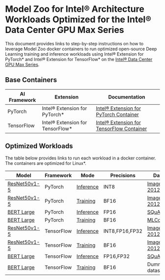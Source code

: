 # Model Zoo for Intel® Architecture Workloads Optimized for the Intel® Data Center GPU Max Series

This document provides links to step-by-step instructions on how to leverage Model Zoo docker containers to run optimized open-source Deep Learning training and inference workloads using Intel® Extension for PyTorch* and Intel® Extension for TensorFlow* on the [Intel® Data Center GPU Max Series](https://www.intel.com/content/www/us/en/products/details/discrete-gpus/data-center-gpu/max-series.html).

## Base Containers

| AI Framework                 | Extension            | Documentation |
| -----------------------------| ------------- | ----------------- |
| PyTorch | Intel® Extension for PyTorch* | [Intel® Extension for PyTorch Container](https://github.com/intel/intel-extension-for-pytorch/blob/xpu-master/docker/README.md) |
| TensorFlow | Intel® Extension for TensorFlow* | [Intel® Extension for TensorFlow Container](https://github.com/intel/intel-extension-for-tensorflow/blob/r1.1/docker/README.md)|

## Optimized Workloads

The table below provides links to run each workload in a docker container. The containers are optimized for Linux*. 

| Model                            | Framework                  | Mode | Precisions | Dataset |
| ----------------------------|     ---------- | ------------------- | ------------ | ------------ |
| [ResNet50v1-5](https://arxiv.org/pdf/1512.03385.pdf) | PyTorch | [Inference](https://github.com/IntelAI/models/blob/master/quickstart/image_recognition/pytorch/resnet50v1_5/inference/gpu/DEVCATALOG_MAX.md) | INT8 | [ImageNet 2012](https://github.com/IntelAI/models/tree/master/datasets/imagenet/README.md) |
| [ResNet50v1-5](https://arxiv.org/pdf/1512.03385.pdf) | PyTorch | [Training](https://github.com/IntelAI/models/blob/master/quickstart/image_recognition/pytorch/resnet50v1_5/training/gpu/DEVCATALOG.md) | BF16 |  [ImageNet 2012](https://github.com/IntelAI/models/tree/master/datasets/imagenet/README.md) |
| [BERT Large](https://arxiv.org/pdf/1810.04805.pdf)                                           | PyTorch | [Inference](https://github.com/IntelAI/models/blob/master/quickstart/language_modeling/pytorch/bert_large/inference/gpu/DEVCATALOG.md) | FP16 | [SQuAD](https://github.com/IntelAI/models/blob/master/datasets/bert_data/README.md#inference) |
| [BERT Large](https://arxiv.org/pdf/1810.04805.pdf)                                           | PyTorch | [Training](https://github.com/IntelAI/models/blob/master/quickstart/language_modeling/pytorch/bert_large/training/gpu/DEVCATALOG.md) | BF16 | [MLCommons](https://github.com/IntelAI/models/blob/master/quickstart/language_modeling/pytorch/bert_large/training/gpu/DEVCATALOG.md#datasets) |
| [ResNet50v1-5](https://arxiv.org/pdf/1512.03385.pdf) | TensorFlow| [Inference](https://github.com/IntelAI/models/blob/master/quickstart/image_recognition/tensorflow/resnet50v1_5/inference/gpu/DEVCATALOG_MAX.md) | INT8,FP16,FP32 | [ImageNet 2012](https://github.com/IntelAI/models/tree/master/datasets/imagenet/README.md) |
| [ResNet50v1-5](https://arxiv.org/pdf/1512.03385.pdf) | TensorFlow | [Training](https://github.com/IntelAI/models/blob/master/quickstart/image_recognition/tensorflow/resnet50v1_5/training/gpu/DEVCATALOG.md) |  BF16 | [ImageNet 2012](https://github.com/IntelAI/models/tree/master/datasets/imagenet/README.md) |
| [BERT Large](https://arxiv.org/pdf/1810.04805.pdf)                                           | TensorFlow | [Inference](https://github.com/IntelAI/models/blob/master/quickstart/language_modeling/tensorflow/bert_large/inference/gpu/DEVCATALOG.md) | FP16,FP32 | [SQuAD ](https://github.com/IntelAI/models/blob/master/datasets/bert_data/README.md#inference) |
| [BERT Large](https://arxiv.org/pdf/1810.04805.pdf)                                           | TensorFlow | [Training](https://github.com/IntelAI/models/blob/master/quickstart/language_modeling/tensorflow/bert_large/training/gpu/DEVCATALOG.md) | BF16 | Dummy dataset |
